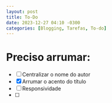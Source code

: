 ```yaml
---
layout: post
title: To-Do
date: 2023-12-27 04:10 -0300
categories: [Blogging, Tarefas, To-do]
---
```


# Preciso arrumar:

- [ ] Centralizar o nome do autor
- [x] Arrumar o acento do título
- [ ] Responsividade
- [ ] 